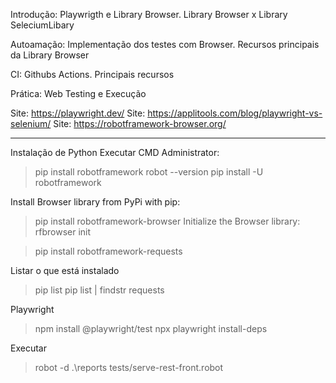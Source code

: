 Introdução: Playwrigth e Library Browser. Library Browser x Library SeleciumLibary

Autoamação: Implementação dos testes com Browser. Recursos principais da Library Browser

CI: Githubs Actions. Principais recursos

Prática: Web Testing e Execução

Site: https://playwright.dev/
Site: https://applitools.com/blog/playwright-vs-selenium/
Site: https://robotframework-browser.org/


-------

Instalação de Python
Executar CMD Administrator: 
> pip install robotframework
> robot --version
> pip install -U robotframework

Install Browser library from PyPi with pip:
> pip install robotframework-browser
Initialize the Browser library:
> rfbrowser init

> pip install robotframework-requests


Listar o que está instalado
> pip list
> pip list | findstr requests

Playwright
> npm install @playwright/test
> npx playwright install-deps


Executar
> robot -d .\reports tests/serve-rest-front.robot